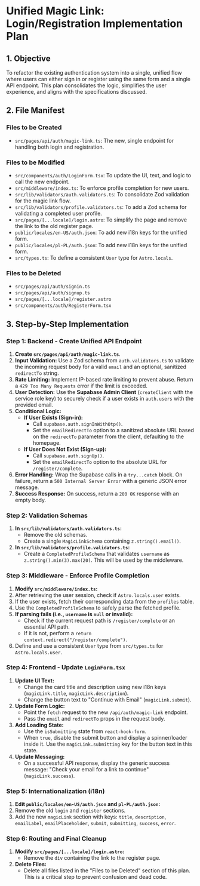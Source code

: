 # Unified Magic Link: Login/Registration Implementation Plan

## 1. Objective

To refactor the existing authentication system into a single, unified flow where users can either sign in or register using the same form and a single API endpoint. This plan consolidates the logic, simplifies the user experience, and aligns with the specifications discussed.

## 2. File Manifest

### Files to be Created

- `src/pages/api/auth/magic-link.ts`: The new, single endpoint for handling both login and registration.

### Files to be Modified

- `src/components/auth/LoginForm.tsx`: To update the UI, text, and logic to call the new endpoint.
- `src/middleware/index.ts`: To enforce profile completion for new users.
- `src/lib/validators/auth.validators.ts`: To consolidate Zod validation for the magic link flow.
- `src/lib/validators/profile.validators.ts`: To add a Zod schema for validating a completed user profile.
- `src/pages/[...locale]/login.astro`: To simplify the page and remove the link to the old register page.
- `public/locales/en-US/auth.json`: To add new i18n keys for the unified form.
- `public/locales/pl-PL/auth.json`: To add new i18n keys for the unified form.
- `src/types.ts`: To define a consistent `User` type for `Astro.locals`.

### Files to be Deleted

- `src/pages/api/auth/signin.ts`
- `src/pages/api/auth/signup.ts`
- `src/pages/[...locale]/register.astro`
- `src/components/auth/RegisterForm.tsx`

## 3. Step-by-Step Implementation

### Step 1: Backend - Create Unified API Endpoint

1.  **Create `src/pages/api/auth/magic-link.ts`**.
2.  **Input Validation:** Use a Zod schema from `auth.validators.ts` to validate the incoming request body for a valid `email` and an optional, sanitized `redirectTo` string.
3.  **Rate Limiting:** Implement IP-based rate limiting to prevent abuse. Return a `429 Too Many Requests` error if the limit is exceeded.
4.  **User Detection:** Use the **Supabase Admin Client** (`createClient` with the service role key) to securely check if a user exists in `auth.users` with the provided email.
5.  **Conditional Logic:**
    - **If User Exists (Sign-in):**
      - Call `supabase.auth.signInWithOtp()`.
      - Set the `emailRedirectTo` option to a sanitized absolute URL based on the `redirectTo` parameter from the client, defaulting to the homepage.
    - **If User Does Not Exist (Sign-up):**
      - Call `supabase.auth.signUp()`.
      - Set the `emailRedirectTo` option to the absolute URL for `/register/complete`.
6.  **Error Handling:** Wrap the Supabase calls in a `try...catch` block. On failure, return a `500 Internal Server Error` with a generic JSON error message.
7.  **Success Response:** On success, return a `200 OK` response with an empty body.

### Step 2: Validation Schemas

1.  **In `src/lib/validators/auth.validators.ts`:**
    - Remove the old schemas.
    - Create a single `MagicLinkSchema` containing `z.string().email()`.
2.  **In `src/lib/validators/profile.validators.ts`:**
    - Create a `CompletedProfileSchema` that validates `username` as `z.string().min(3).max(20)`. This will be used by the middleware.

### Step 3: Middleware - Enforce Profile Completion

1.  **Modify `src/middleware/index.ts`:**
2.  After retrieving the user session, check if `Astro.locals.user` exists.
3.  If the user exists, fetch their corresponding data from the `profiles` table.
4.  Use the `CompletedProfileSchema` to safely parse the fetched profile.
5.  **If parsing fails (i.e., `username` is `null` or invalid):**
    - Check if the current request path is `/register/complete` or an essential API path.
    - If it is not, perform a `return context.redirect("/register/complete")`.
6.  Define and use a consistent `User` type from `src/types.ts` for `Astro.locals.user`.

### Step 4: Frontend - Update `LoginForm.tsx`

1.  **Update UI Text:**
    - Change the card title and description using new i18n keys (`magicLink.title`, `magicLink.description`).
    - Change the button text to "Continue with Email" (`magicLink.submit`).
2.  **Update Form Logic:**
    - Point the `fetch` request to the new `/api/auth/magic-link` endpoint.
    - Pass the `email` and `redirectTo` props in the request body.
3.  **Add Loading State:**
    - Use the `isSubmitting` state from `react-hook-form`.
    - When `true`, disable the submit button and display a spinner/loader inside it. Use the `magicLink.submitting` key for the button text in this state.
4.  **Update Messaging:**
    - On a successful API response, display the generic success message: "Check your email for a link to continue" (`magicLink.success`).

### Step 5: Internationalization (i18n)

1.  **Edit `public/locales/en-US/auth.json` and `pl-PL/auth.json`:**
2.  Remove the old `login` and `register` sections.
3.  Add the new `magicLink` section with keys: `title`, `description`, `emailLabel`, `emailPlaceholder`, `submit`, `submitting`, `success`, `error`.

### Step 6: Routing and Final Cleanup

1.  **Modify `src/pages/[...locale]/login.astro`:**
    - Remove the `div` containing the link to the register page.
2.  **Delete Files:**
    - Delete all files listed in the "Files to be Deleted" section of this plan. This is a critical step to prevent confusion and dead code.
